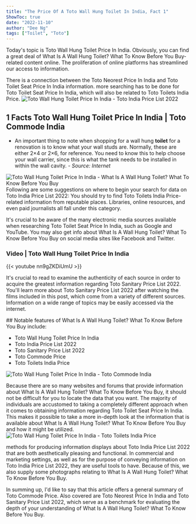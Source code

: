 ```yaml
---
title: "The Price Of A Toto Wall Hung Toilet In India, Fact 1"
ShowToc: true 
date: "2022-11-10"
author: "Dee Ng" 
tags: ["Toilet", "Toto"]
---
```


Today's topic is Toto Wall Hung Toilet Price In India. Obviously, you can find a great deal of What Is A Wall Hung Toilet? What To Know Before You Buy-related content online. The proliferation of online platforms has streamlined our access to information.

There is a connection between the Toto Neorest Price In India and Toto Toilet Seat Price In India information. more searching has to be done for Toto Toilet Seat Price In India, which will also be related to Toto Toilets India Price.
<img loading="lazy" src="https://in.toto.com/wp-content/uploads/2021/04/20210204022950-0.png" onerror="this.onerror=null;this.src='https://blogger.googleusercontent.com/img/a/AVvXsEhe7F7TRXHtjiKvHb5vS7DmnxvpHiDyoYyYvm1nHB3Qp2_w3BnM6A2eq4v7FYxCC9bfZt3a9vIMtAYEKUiaDQbHMg-ViyGmRIj39MLp0bGFfgfYw1Dc9q_H-T0wiTm3l0Uq42dETrN9eC8aGJ9_IORZsxST1AcLR7np1koOfcc7tnHa4S8Mwz_xD9d0=s16000';" alt="Toto Wall Hung Toilet Price In India - Toto India Price List 2022" >

## 1 Facts Toto Wall Hung Toilet Price In India | Toto Commode India
-   An important thing to note when shopping for a wall hung **toilet** for a renovation is to know what your wall studs are. Normally, these are either 2×4 or 2×6, for reference. You need to know this to help choose your wall carrier, since this is what the tank needs to be installed in within the wall cavity. - <cite>Source: Internet</cite>


<img loading="lazy" src="https://www.contractortalk.com/attachments/f9/86740d1360597774-wall-hung-toilets-house-2-9-13-mack-vent-002.jpg" onerror="this.onerror=null;this.src='https://blogger.googleusercontent.com/img/a/AVvXsEhe7F7TRXHtjiKvHb5vS7DmnxvpHiDyoYyYvm1nHB3Qp2_w3BnM6A2eq4v7FYxCC9bfZt3a9vIMtAYEKUiaDQbHMg-ViyGmRIj39MLp0bGFfgfYw1Dc9q_H-T0wiTm3l0Uq42dETrN9eC8aGJ9_IORZsxST1AcLR7np1koOfcc7tnHa4S8Mwz_xD9d0=s16000';" alt="Toto Wall Hung Toilet Price In India - What Is A Wall Hung Toilet? What To Know Before You Buy" >
Following are some suggestions on where to begin your search for data on Toto India Price List 2022:
You should try to find Toto Toilets India Price-related information from reputable places. Libraries, online resources, and even paid journalists all fall under this category.

It's crucial to be aware of the many electronic media sources available when researching Toto Toilet Seat Price In India, such as Google and YouTube. You may also get info about What Is A Wall Hung Toilet? What To Know Before You Buy on social media sites like Facebook and Twitter.

### Video | Toto Wall Hung Toilet Price In India
{{< youtube nn9gZKDiUmU >}} 


It's crucial to read to examine the authenticity of each source in order to acquire the greatest information regarding Toto Sanitary Price List 2022.
You'll learn more about Toto Sanitary Price List 2022 after watching the films included in this post, which come from a variety of different sources. Information on a wide range of topics may be easily accessed via the internet.
<script async="async" data-cfasync="false" src="//normallydemandedalter.com/fe63df3c5408708b15d8dc3d9b206b31/invoke.js"></script>
<div id="container-fe63df3c5408708b15d8dc3d9b206b31"></div>
## Notable features of What Is A Wall Hung Toilet? What To Know Before You Buy include:

- Toto Wall Hung Toilet Price In India
- Toto India Price List 2022
- Toto Sanitary Price List 2022
- Toto Commode Price
- Toto Toilets India Price

 <img loading="lazy" src="https://i.ytimg.com/vi/IaeQ15H5Jxg/maxresdefault.jpg" onerror="this.onerror=null;this.src='https://blogger.googleusercontent.com/img/a/AVvXsEhe7F7TRXHtjiKvHb5vS7DmnxvpHiDyoYyYvm1nHB3Qp2_w3BnM6A2eq4v7FYxCC9bfZt3a9vIMtAYEKUiaDQbHMg-ViyGmRIj39MLp0bGFfgfYw1Dc9q_H-T0wiTm3l0Uq42dETrN9eC8aGJ9_IORZsxST1AcLR7np1koOfcc7tnHa4S8Mwz_xD9d0=s16000';" alt="Toto Wall Hung Toilet Price In India - Toto Commode India" >

Because there are so many websites and forums that provide information about What Is A Wall Hung Toilet? What To Know Before You Buy, it should not be difficult for you to locate the data that you want.
The majority of individuals are accustomed to taking a completely different approach when it comes to obtaining information regarding Toto Toilet Seat Price In India. This makes it possible to take a more in-depth look at the information that is available about What Is A Wall Hung Toilet? What To Know Before You Buy and how it might be utilized.
<img loading="lazy" src="http://www.contractortalk.com/attachments/f9/86739d1360597774t-wall-hung-toilets-house-2-9-13-mack-vent-001.jpg" onerror="this.onerror=null;this.src='https://blogger.googleusercontent.com/img/a/AVvXsEhe7F7TRXHtjiKvHb5vS7DmnxvpHiDyoYyYvm1nHB3Qp2_w3BnM6A2eq4v7FYxCC9bfZt3a9vIMtAYEKUiaDQbHMg-ViyGmRIj39MLp0bGFfgfYw1Dc9q_H-T0wiTm3l0Uq42dETrN9eC8aGJ9_IORZsxST1AcLR7np1koOfcc7tnHa4S8Mwz_xD9d0=s16000';" alt="Toto Wall Hung Toilet Price In India - Toto Toilets India Price" >

methods for producing information displays about Toto India Price List 2022 that are both aesthetically pleasing and functional. In commercial and marketing settings, as well as for the purpose of conveying information on Toto India Price List 2022, they are useful tools to have. Because of this, we also supply some photographs relating to What Is A Wall Hung Toilet? What To Know Before You Buy.

In summing up, I'd like to say that this article offers a general summary of Toto Commode Price. Also covered are Toto Neorest Price In India and Toto Sanitary Price List 2022, which serve as a benchmark for evaluating the depth of your understanding of What Is A Wall Hung Toilet? What To Know Before You Buy.
	


